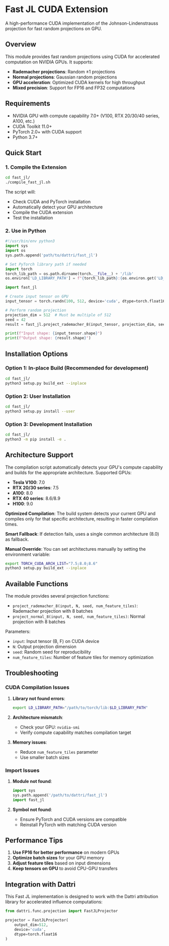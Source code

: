 # Fast JL CUDA Extension

A high-performance CUDA implementation of the Johnson-Lindenstrauss projection for fast random projections on GPU.

## Overview

This module provides fast random projections using CUDA for accelerated computation on NVIDIA GPUs. It supports:

- **Rademacher projections**: Random ±1 projections
- **Normal projections**: Gaussian random projections
- **GPU acceleration**: Optimized CUDA kernels for high throughput
- **Mixed precision**: Support for FP16 and FP32 computations

## Requirements

- NVIDIA GPU with compute capability 7.0+ (V100, RTX 20/30/40 series, A100, etc.)
- CUDA Toolkit 11.0+
- PyTorch 2.0+ with CUDA support
- Python 3.7+

## Quick Start

### 1. Compile the Extension

```bash
cd fast_jl/
./compile_fast_jl.sh
```

The script will:
- Check CUDA and PyTorch installation
- Automatically detect your GPU architecture
- Compile the CUDA extension
- Test the installation

### 2. Use in Python

```python
#!/usr/bin/env python3
import sys
import os
sys.path.append('path/to/dattri/fast_jl')

# Set PyTorch library path if needed
import torch
torch_lib_path = os.path.dirname(torch.__file__) + '/lib'
os.environ['LD_LIBRARY_PATH'] = f"{torch_lib_path}:{os.environ.get('LD_LIBRARY_PATH', '')}"

import fast_jl

# Create input tensor on GPU
input_tensor = torch.randn(100, 512, device='cuda', dtype=torch.float16)

# Perform random projection
projection_dim = 512  # Must be multiple of 512
seed = 42
result = fast_jl.project_rademacher_8(input_tensor, projection_dim, seed, 1)

print(f"Input shape: {input_tensor.shape}")
print(f"Output shape: {result.shape}")
```

## Installation Options

### Option 1: In-place Build (Recommended for development)
```bash
cd fast_jl/
python3 setup.py build_ext --inplace
```

### Option 2: User Installation
```bash
cd fast_jl/
python3 setup.py install --user
```

### Option 3: Development Installation
```bash
cd fast_jl/
python3 -m pip install -e .
```

## Architecture Support

The compilation script automatically detects your GPU's compute capability and builds for the appropriate architecture. Supported GPUs:

- **Tesla V100**: 7.0
- **RTX 20/30 series**: 7.5
- **A100**: 8.0
- **RTX 40 series**: 8.6/8.9
- **H100**: 9.0

**Optimized Compilation**: The build system detects your current GPU and compiles only for that specific architecture, resulting in faster compilation times.

**Smart Fallback**: If detection fails, uses a single common architecture (8.0) as fallback.

**Manual Override**: You can set architectures manually by setting the environment variable:
```bash
export TORCH_CUDA_ARCH_LIST="7.5;8.0;8.6"
python3 setup.py build_ext --inplace
```

## Available Functions

The module provides several projection functions:

- `project_rademacher_8(input, N, seed, num_feature_tiles)`: Rademacher projection with 8 batches
- `project_normal_8(input, N, seed, num_feature_tiles)`: Normal projection with 8 batches

Parameters:
- `input`: Input tensor (B, F) on CUDA device
- `N`: Output projection dimension
- `seed`: Random seed for reproducibility
- `num_feature_tiles`: Number of feature tiles for memory optimization

## Troubleshooting

### CUDA Compilation Issues

1. **Library not found errors**:
   ```bash
   export LD_LIBRARY_PATH="/path/to/torch/lib:$LD_LIBRARY_PATH"
   ```

2. **Architecture mismatch**:
   - Check your GPU: `nvidia-smi`
   - Verify compute capability matches compilation target

3. **Memory issues**:
   - Reduce `num_feature_tiles` parameter
   - Use smaller batch sizes

### Import Issues

1. **Module not found**:
   ```python
   import sys
   sys.path.append('/path/to/dattri/fast_jl')
   import fast_jl
   ```

2. **Symbol not found**:
   - Ensure PyTorch and CUDA versions are compatible
   - Reinstall PyTorch with matching CUDA version

## Performance Tips

1. **Use FP16 for better performance** on modern GPUs
2. **Optimize batch sizes** for your GPU memory
3. **Adjust feature tiles** based on input dimensions
4. **Keep tensors on GPU** to avoid CPU-GPU transfers

## Integration with Dattri

This Fast JL implementation is designed to work with the Dattri attribution library for accelerated influence computations:

```python
from dattri.func.projection import FastJLProjector

projector = FastJLProjector(
    output_dim=512,
    device='cuda',
    dtype=torch.float16
)
```